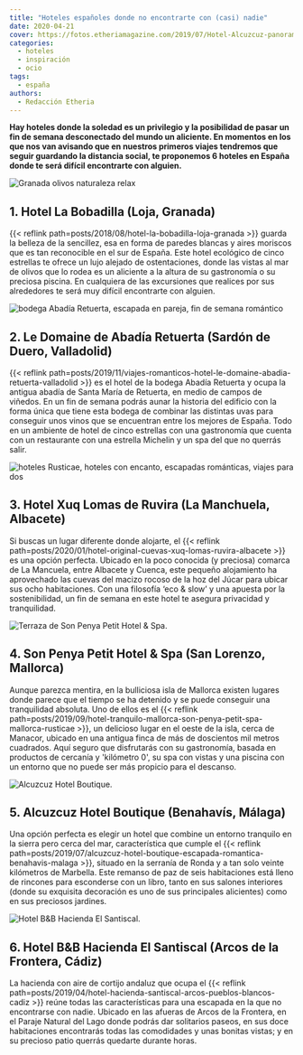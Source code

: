 ```yaml
---
title: "Hoteles españoles donde no encontrarte con (casi) nadie"
date: 2020-04-21
cover: https://fotos.etheriamagazine.com/2019/07/Hotel-Alcuzcuz-panoramica.jpg
categories: 
  - hoteles
  - inspiración
  - ocio
tags: 
  - españa
authors: 
  - Redacción Etheria
---
```


**Hay hoteles donde la soledad es un privilegio y la posibilidad de pasar un fin de 
semana desconectado del mundo un aliciente. En momentos en los que nos van avisando que 
en nuestros primeros viajes tendremos que seguir guardando la distancia social, te 
proponemos 6 hoteles en España donde te será difícil encontrarte con alguien.** 

![Granada olivos naturaleza relax](https://fotos.etheriamagazine.com/2018/08/La-Bobadilla-panoramica.jpg "Imagen de La Bobadilla entre campos de olivos. © Barceló Hotel Group")

## 1\. Hotel La Bobadilla (Loja, Granada)

{{< reflink path=posts/2018/08/hotel-la-bobadilla-loja-granada >}} guarda la belleza de 
la sencillez, esa en forma de paredes blancas y aires moriscos que es tan reconocible en 
el sur de España. Este hotel ecológico de cinco estrellas te ofrece un lujo alejado de 
ostentaciones, donde las vistas al mar de olivos que lo rodea es un aliciente a la 
altura de su gastronomía o su preciosa piscina. En cualquiera de las excursiones que 
realices por sus alrededores te será muy difícil encontrarte con alguien. 

![bodega Abadía Retuerta, escapada en pareja, fin de semana romántico](https://fotos.etheriamagazine.com/2019/11/Le-Domaine-panoramica.jpg "Hotel Le Domaine. © Abadía Retuerta")

## 2\. Le Domaine de Abadía Retuerta (Sardón de Duero, Valladolid)

{{< reflink 
path=posts/2019/11/viajes-romanticos-hotel-le-domaine-abadia-retuerta-valladolid >}} es 
el hotel de la bodega Abadía Retuerta y ocupa la antigua abadía de Santa María de 
Retuerta, en medio de campos de viñedos. En un fin de semana podrás aunar la historia 
del edificio con la forma única que tiene esta bodega de combinar las distintas uvas 
para conseguir unos vinos que se encuentran entre los mejores de España. Todo en un 
ambiente de hotel de cinco estrellas con una gastronomía que cuenta con un restaurante 
con una estrella Michelin y un spa del que no querrás salir. 

![hoteles Rusticae, hoteles con encanto, escapadas románticas, viajes para dos](https://fotos.etheriamagazine.com/2020/01/rusticae-xuq-ruvira-ogof.jpg "Salón de la suite Ogof de Xuq Lomas de Ruvira. © Rusticae")

## 3\. Hotel Xuq Lomas de Ruvira (La Manchuela, Albacete)

Si buscas un lugar diferente donde alojarte, el {{< reflink 
path=posts/2020/01/hotel-original-cuevas-xuq-lomas-ruvira-albacete >}} es una opción 
perfecta. Ubicado en la poco conocida (y preciosa) comarca de La Mancuela, entre 
Albacete y Cuenca, este pequeño alojamiento ha aprovechado las cuevas del macizo rocoso 
de la hoz del Júcar para ubicar sus ocho habitaciones. Con una filosofía ‘eco & slow’ y 
una apuesta por la sostenibilidad, un fin de semana en este hotel te asegura privacidad 
y tranquilidad. 

![Terraza de Son Penya Petit Hotel & Spa.](https://fotos.etheriamagazine.com/2019/08/Son-Penya-terraza-restaurante.jpg "Terraza de Son Penya Petit Hotel & Spa. © Rusticae")

## 4\. Son Penya Petit Hotel & Spa (San Lorenzo, Mallorca)

Aunque parezca mentira, en la bulliciosa isla de Mallorca existen lugares donde parece 
que el tiempo se ha detenido y se puede conseguir una tranquilidad absoluta. Uno de 
ellos es el {{< reflink 
path=posts/2019/09/hotel-tranquilo-mallorca-son-penya-petit-spa-mallorca-rusticae >}}, 
un delicioso lugar en el oeste de la isla, cerca de Manacor, ubicado en una antigua 
finca de más de doscientos mil metros cuadrados. Aquí seguro que disfrutarás con su 
gastronomía, basada en productos de cercanía y 'kilómetro 0', su spa con vistas y una 
piscina con un entorno que no puede ser más propicio para el descanso. 

![Alcuzcuz Hotel Boutique.](https://fotos.etheriamagazine.com/2019/07/Hotel-Alcuzcuz-panoramica.jpg "Alcuzcuz Hotel Boutique. © Rusticae")

## 5\. Alcuzcuz Hotel Boutique (Benahavís, Málaga)

Una opción perfecta es elegir un hotel que combine un entorno tranquilo en la sierra 
pero cerca del mar, característica que cumple el {{< reflink 
path=posts/2019/07/alcuzcuz-hotel-boutique-escapada-romantica-benahavis-malaga >}}, 
situado en la serranía de Ronda y a tan solo veinte kilómetros de Marbella. Este remanso 
de paz de seis habitaciones está lleno de rincones para esconderse con un libro, tanto 
en sus salones interiores (donde su exquisita decoración es uno de sus principales 
alicientes) como en sus preciosos jardines. 

![Hotel B&B Hacienda El Santiscal.](https://fotos.etheriamagazine.com/2019/04/El-Santiscal-general.jpg "Hotel B&B Hacienda El Santiscal. © Rusticae")

## 6\. Hotel B&B Hacienda El Santiscal (Arcos de la Frontera, Cádiz)

La hacienda con aire de cortijo andaluz que ocupa el {{< reflink 
path=posts/2019/04/hotel-hacienda-santiscal-arcos-pueblos-blancos-cadiz >}} reúne todas 
las características para una escapada en la que no encontrarse con nadie. Ubicado en las 
afueras de Arcos de la Frontera, en el Paraje Natural del Lago donde podrás dar 
solitarios paseos, en sus doce habitaciones encontrarás todas las comodidades y unas 
bonitas vistas; y en su precioso patio querrás quedarte durante horas.
